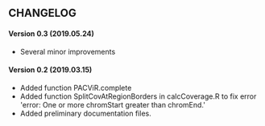 CHANGELOG
---------

#### Version 0.3 (2019.05.24)
* Several minor improvements

#### Version 0.2 (2019.03.15)
* Added function PACViR.complete
* Added function SplitCovAtRegionBorders in calcCoverage.R to fix error 'error: One or more chromStart greater than chromEnd.'
* Added preliminary documentation files.

